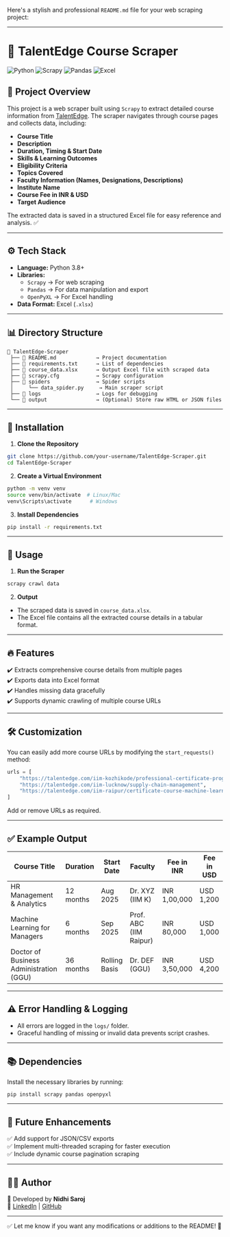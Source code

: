 Here's a stylish and professional `README.md` file for your web scraping project:

---

# 🎯 **TalentEdge Course Scraper**

![Python](https://img.shields.io/badge/Python-3.8%2B-blue?style=for-the-badge&logo=python)
![Scrapy](https://img.shields.io/badge/Scrapy-2.11.0-green?style=for-the-badge&logo=scrapy)
![Pandas](https://img.shields.io/badge/Pandas-1.5.3-orange?style=for-the-badge&logo=pandas)
![Excel](https://img.shields.io/badge/Excel-Data%20Export-brightgreen?style=for-the-badge&logo=microsoft-excel)

## 🚀 **Project Overview**
This project is a web scraper built using `Scrapy` to extract detailed course information from [TalentEdge](https://talentedge.com). The scraper navigates through course pages and collects data, including:
- **Course Title**
- **Description**
- **Duration, Timing & Start Date**
- **Skills & Learning Outcomes**
- **Eligibility Criteria**
- **Topics Covered**
- **Faculty Information (Names, Designations, Descriptions)**
- **Institute Name**
- **Course Fee in INR & USD**
- **Target Audience**

The extracted data is saved in a structured Excel file for easy reference and analysis. ✅

---

## ⚙️ **Tech Stack**
- **Language:** Python 3.8+
- **Libraries:** 
  - `Scrapy` → For web scraping  
  - `Pandas` → For data manipulation and export  
  - `OpenPyXL` → For Excel handling  
- **Data Format:** Excel (`.xlsx`)

---

## 📊 **Directory Structure**
```
📁 TalentEdge-Scraper  
 ├── 📄 README.md             → Project documentation  
 ├── 📄 requirements.txt      → List of dependencies  
 ├── 📄 course_data.xlsx      → Output Excel file with scraped data  
 ├── 📄 scrapy.cfg            → Scrapy configuration  
 ├── 📁 spiders               → Spider scripts  
 │     └── data_spider.py     → Main scraper script  
 ├── 📁 logs                  → Logs for debugging  
 └── 📁 output                → (Optional) Store raw HTML or JSON files
```

---

## 🔧 **Installation**
1. **Clone the Repository**
```bash
git clone https://github.com/your-username/TalentEdge-Scraper.git
cd TalentEdge-Scraper
```

2. **Create a Virtual Environment**
```bash
python -m venv venv
source venv/bin/activate  # Linux/Mac
venv\Scripts\activate      # Windows
```

3. **Install Dependencies**
```bash
pip install -r requirements.txt
```

---

## 🚦 **Usage**
1. **Run the Scraper**
```bash
scrapy crawl data
```

2. **Output**
- The scraped data is saved in `course_data.xlsx`.
- The Excel file contains all the extracted course details in a tabular format.

---

## 🔥 **Features**
✔️ Extracts comprehensive course details from multiple pages  
✔️ Exports data into Excel format  
✔️ Handles missing data gracefully  
✔️ Supports dynamic crawling of multiple course URLs  

---

## 🛠️ **Customization**
You can easily add more course URLs by modifying the `start_requests()` method:
```python
urls = [
    "https://talentedge.com/iim-kozhikode/professional-certificate-programme-in-hr-management-and-analytics",
    "https://talentedge.com/iim-lucknow/supply-chain-management",
    "https://talentedge.com/iim-raipur/certificate-course-machine-learning-for-managers",
]
```
Add or remove URLs as required. 

---

## ✅ **Example Output**

| Course Title                                   | Duration    | Start Date     | Faculty               | Fee in INR   | Fee in USD    |
|------------------------------------------------|-------------|----------------|------------------------|--------------|----------------|
| HR Management & Analytics                      | 12 months   | Aug 2025       | Dr. XYZ (IIM K)        | INR 1,00,000 | USD 1,200      |
| Machine Learning for Managers                   | 6 months    | Sep 2025       | Prof. ABC (IIM Raipur) | INR 80,000   | USD 1,000      |
| Doctor of Business Administration (GGU)         | 36 months   | Rolling Basis  | Dr. DEF (GGU)          | INR 3,50,000 | USD 4,200      |

---

## ⚠️ **Error Handling & Logging**
- All errors are logged in the `logs/` folder.
- Graceful handling of missing or invalid data prevents script crashes.

---

## 📚 **Dependencies**
Install the necessary libraries by running:
```bash
pip install scrapy pandas openpyxl
```

---

## 📌 **Future Enhancements**
✅ Add support for JSON/CSV exports  
✅ Implement multi-threaded scraping for faster execution  
✅ Include dynamic course pagination scraping  

---

## 👩‍💻 **Author**
👋 Developed by **Nidhi Saroj**  
🔗 [LinkedIn](https://www.linkedin.com/in/nidhi-saroj-705b362a6/) | [GitHub](https://github.com/Nidhiii2)

---

✅ Let me know if you want any modifications or additions to the README! 🚀
